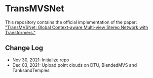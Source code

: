 # TransMVSNet
This repository contains the official implementation of the paper: 
["TransMVSNet: Global Context-aware Multi-view Stereo Network with Transformers."](https://arxiv.org/abs/2111.14600)

## Change Log
- Nov 30, 2021: Initialize repo
- Dec 03, 2021: Upload point clouds on DTU, BlendedMVS and TanksandTemples
